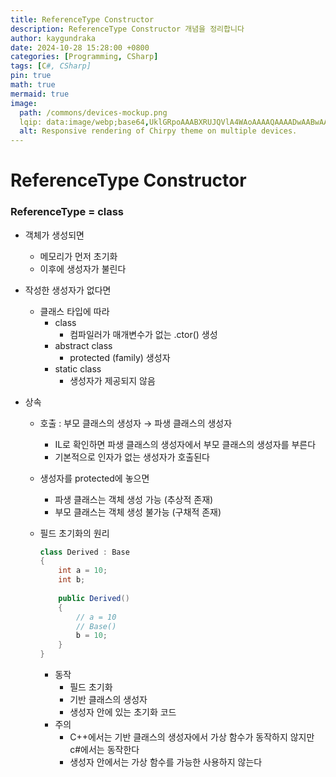 ```yaml
---
title: ReferenceType Constructor
description: ReferenceType Constructor 개념을 정리합니다
author: kaygundraka
date: 2024-10-28 15:28:00 +0800
categories: [Programming, CSharp]
tags: [C#, CSharp]
pin: true
math: true
mermaid: true
image:
  path: /commons/devices-mockup.png
  lqip: data:image/webp;base64,UklGRpoAAABXRUJQVlA4WAoAAAAQAAAADwAABwAAQUxQSDIAAAARL0AmbZurmr57yyIiqE8oiG0bejIYEQTgqiDA9vqnsUSI6H+oAERp2HZ65qP/VIAWAFZQOCBCAAAA8AEAnQEqEAAIAAVAfCWkAALp8sF8rgRgAP7o9FDvMCkMde9PK7euH5M1m6VWoDXf2FkP3BqV0ZYbO6NA/VFIAAAA
  alt: Responsive rendering of Chirpy theme on multiple devices.
---
```


# ReferenceType Constructor

### ReferenceType = class

- 객체가 생성되면
  - 메모리가 먼저 초기화
  - 이후에 생성자가 불린다

- 작성한 생성자가 없다면
    - 클래스 타입에 따라
        - class
            - 컴파일러가 매개변수가 없는 .ctor() 생성
        - abstract class
            - protected (family) 생성자
        - static class
            - 생성자가 제공되지 않음
- 상속
    - 호출 : 부모 클래스의 생성자 → 파생 클래스의 생성자
        - IL로 확인하면 파생 클래스의 생성자에서 부모 클래스의 생성자를 부른다
        - 기본적으로 인자가 없는 생성자가 호출된다
    - 생성자를 protected에 놓으면
        - 파생 클래스는 객체 생성 가능 (추상적 존재)
        - 부모 클래스는 객체 생성 불가능 (구채적 존재)
    - 필드 초기화의 원리
        
        ```csharp
        class Derived : Base
        {
        	int a = 10;
        	int b;
        	
        	public Derived()
        	{
        		// a = 10
        		// Base()
        		b = 10;
        	}
        } 
        ```
        
        - 동작
            - 필드 초기화
            - 기반 클래스의 생성자
            - 생성자 안에 있는 초기화 코드
        - 주의
            - C++에서는 기반 클래스의 생성자에서 가상 함수가 동작하지 않지만 c#에서는 동작한다
            - 생성자 안에서는 가상 함수를 가능한 사용하지 않는다